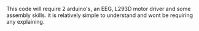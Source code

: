 This code will require 2 arduino's, an EEG, L293D motor driver and some assembly skills.
it is relatively simple to understand and wont be requiring any explaining.
